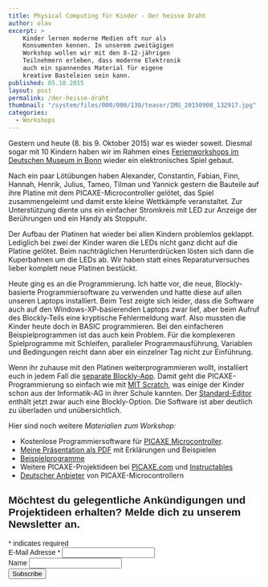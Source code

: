 ```yaml
---
title: Physical Computing für Kinder - Der heisse Draht
author: olav
excerpt: >
    Kinder lernen moderne Medien oft nur als
    Konsumenten kennen. In unserem zweitägigen
    Workshop wollen wir mit den 8-12-jährigen
    Teilnehmern erleben, dass moderne Elektronik
    auch ein spannendes Material für eigene
    kreative Basteleien sein kann.
published: 05.10.2015
layout: post
permalink: /der-heisse-draht
thumbnail: "/system/files/000/000/130/teaser/IMG_20150908_132917.jpg"
categories:
  - Workshops
---
```

Gestern und heute (8. bis 9. Oktober 2015) war es wieder soweit. Diesmal sogar mit 10 Kindern haben wir im Rahmen eines [Ferienworkshops im Deutschen Museum in Bonn](http://www.deutsches-museum.de/bonn/information/fuer-kinder-und-schulen/die-kleine-eule-pfiffikus/workshops/der-heisse-draht/) wieder ein elektronisches Spiel gebaut.

Nach ein paar Lötübungen haben Alexander, Constantin, Fabian, Finn, Hannah, Henrik, Julius, Tameo, Tilman und Yannick gestern die Bauteile auf ihre Platine mit dem PICAXE-Microcontroller gelötet, das Spiel zusammengeleimt und damit erste kleine Wettkämpfe veranstaltet. Zur Unterstützung diente uns ein einfacher Stromkreis mit LED zur Anzeige der Berührungen und ein Handy als Stoppuhr.

Der Aufbau der Platinen hat wieder bei allen Kindern problemlos geklappt. Lediglich bei zwei der Kinder waren die LEDs nicht ganz dicht auf die Platine gelötet. Beim nachträglichen Herunterdrücken lösten sich dann die Kuperbahnen um die LEDs ab. Wir haben statt eines Reparaturversuches lieber komplett neue  Platinen bestückt.

Heute ging es an die Programmierung. Ich hatte vor, die neue, Blockly-basierte Programmiersoftware zu verwenden und hatte diese auf allen unseren Laptops installiert. Beim Test zeigte sich leider, dass die Software auch auf den Windows-XP-basierenden Laptops zwar lief, aber beim Aufruf des Blockly-Teils eine kryptische Fehlermeldung warf. Also mussten die Kinder heute doch in BASIC programmieren. Bei den einfacheren Beispielprogrammen ist das auch kein Problem. Für die komplexeren Spielprogramme mit Schleifen, paralleler Programmausführung, Variablen und Bedingungen reicht dann aber ein einzelner Tag nicht zur Einführung.

Wenn ihr zuhause mit den Platinen weiterprogrammieren wollt, installiert euch in jedem Fall die [separate Blockly-App](http://www.picaxe.com/Software/PICAXE/Blockly-for-PICAXE/). Damit geht die PICAXE-Programmierung so einfach wie mit [MIT Scratch](https://scratch.mit.edu/), was einige der Kinder schon aus der Informatik-AG in ihrer Schule kannten. Der [Standard-Editor](http://www.picaxe.com/Software/PICAXE/PICAXE-Editor-6/) enthält jetzt zwar auch eine Blockly-Option. Die Software ist aber deutlich zu überladen und unübersichtlich.      

Hier sind noch weitere *Materialien zum Workshop:*

* Kostenlose Programmiersoftware für [PICAXE Microcontroller](http://www.picaxe.com/Software/).
* [Meine Präsentation als PDF](/uploads/heisser_draht_2015.pdf) mit Erklärungen und Beispielen
* [Beispielprogramme](https://github.com/tinkerthon/Der-heisse-Draht)
* Weitere PICAXE-Projektideen bei [PICAXE.com](http://www.picaxe.com/Project-Gallery) und [Instructables](http://www.instructables.com/howto/picaxe/)
* [Deutscher Anbieter](http://www.picaxe-shop.de/) von PICAXE-Microcontrollern

<!-- Begin MailChimp Signup Form -->
<link href="//cdn-images.mailchimp.com/embedcode/classic-081711.css" rel="stylesheet" type="text/css">
<style type="text/css">
	#mc_embed_signup{background:#fff; clear:left; font:14px Helvetica,Arial,sans-serif; }
	/* Add your own MailChimp form style overrides in your site stylesheet or in this style block.
	   We recommend moving this block and the preceding CSS link to the HEAD of your HTML file. */
</style>
<div id="mc_embed_signup">
<form action="//tinkerthon.us1.list-manage.com/subscribe/post?u=a7d32a98e524ac53109bab878&amp;id=f36f19c7ef" method="post" id="mc-embedded-subscribe-form" name="mc-embedded-subscribe-form" class="validate" target="_blank" novalidate>
    <div id="mc_embed_signup_scroll">
	<h2>Möchtest du gelegentliche Ankündigungen und Projektideen erhalten? Melde dich zu unserem Newsletter an.</h2>
<div class="indicates-required"><span class="asterisk">*</span> indicates required</div>
<div class="mc-field-group">
	<label for="mce-EMAIL">E-Mail Adresse  <span class="asterisk">*</span>
</label>
	<input type="email" value="" name="EMAIL" class="required email" id="mce-EMAIL">
</div>
<div class="mc-field-group">
	<label for="mce-NAME">Name </label>
	<input type="text" value="" name="NAME" class="" id="mce-NAME">
</div>
	<div id="mce-responses" class="clear">
		<div class="response" id="mce-error-response" style="display:none"></div>
		<div class="response" id="mce-success-response" style="display:none"></div>
	</div>    <!-- real people should not fill this in and expect good things - do not remove this or risk form bot signups-->
    <div style="position: absolute; left: -5000px;"><input type="text" name="b_a7d32a98e524ac53109bab878_f36f19c7ef" tabindex="-1" value=""></div>
    <div class="clear"><input type="submit" value="Subscribe" name="subscribe" id="mc-embedded-subscribe" class="button"></div>
    </div>
</form>
</div>
<script type='text/javascript' src='//s3.amazonaws.com/downloads.mailchimp.com/js/mc-validate.js'></script><script type='text/javascript'>(function($) {window.fnames = new Array(); window.ftypes = new Array();fnames[0]='EMAIL';ftypes[0]='email';fnames[1]='NAME';ftypes[1]='text'; /*
 * Translated default messages for the $ validation plugin.
 * Locale: DE
 */
$.extend($.validator.messages, {
	required: "Dieses Feld ist ein Pflichtfeld.",
	maxlength: $.validator.format("Geben Sie bitte maximal {0} Zeichen ein."),
	minlength: $.validator.format("Geben Sie bitte mindestens {0} Zeichen ein."),
	rangelength: $.validator.format("Geben Sie bitte mindestens {0} und maximal {1} Zeichen ein."),
	email: "Geben Sie bitte eine gültige E-Mail Adresse ein.",
	url: "Geben Sie bitte eine gültige URL ein.",
	date: "Bitte geben Sie ein gültiges Datum ein.",
	number: "Geben Sie bitte eine Nummer ein.",
	digits: "Geben Sie bitte nur Ziffern ein.",
	equalTo: "Bitte denselben Wert wiederholen.",
	range: $.validator.format("Geben Sie bitten einen Wert zwischen {0} und {1}."),
	max: $.validator.format("Geben Sie bitte einen Wert kleiner oder gleich {0} ein."),
	min: $.validator.format("Geben Sie bitte einen Wert größer oder gleich {0} ein."),
	creditcard: "Geben Sie bitte ein gültige Kreditkarten-Nummer ein."
});}(jQuery));var $mcj = jQuery.noConflict(true);</script>
<!--End mc_embed_signup-->
